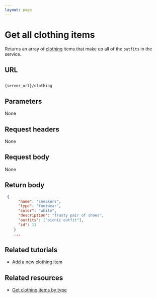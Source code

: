 ```yaml
---
layout: page
---
```


# Get all clothing items

Returns an array of [clothing](clothing.md) items that make up all of the `outfits` in the service.

## URL

```shell

{server_url}/clothing
```

## Parameters

None

## Request headers

None

## Request body

None

## Return body

``` json
 {
      "name": "sneakers",
      "type": "footwear",
      "color": "white",
      "description": "Trusty pair of shoes",
      "outfits": ["picnic outfit"],
      "id": 11
    }
    ...
```

## Related tutorials

* [Add a new clothing item](../clothing-add-a-new-clothing-item.md)

## Related resources

* [Get clothing items by type](clothing-get-clothing-items-by-type.md)

